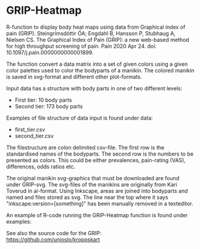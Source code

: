 # GRIP-Heatmap
R-function to display body heat maps using data from Graphical index of pain (GRIP).
Steingrímsdóttir ÓA; Engdahl B, Hansson P, Stubhaug A, Nielsen CS. The Graphical Index of Pain (GRIP): a new web-based method for high throughput screening of pain. Pain 2020 Apr 24. doi: 10.1097/j.pain.0000000000001899.

The function convert a data matrix into a set of given colors using a given color palettes used to color the bodyparts of a manikin. The colored manikin is saved in svg-format and different other plot-formats.

Input data has a structure with body parts in one of two different levels:
- First tier: 10 body parts
- Second tier: 173 body parts

Examples of file structure of data input is found under data:
- first_tier.csv
- second_tier.csv

The filestructure are colon delimited csv-file. The first row is the standardised names of the bodyparts. The second row is the numbers to be presented as colors. This could be either prevalences, pain-rating (VAS), differences, odds ratios etc. 

The original manikin svg-graphics that must be downloaded are found under GRIP-svg.
The svg-files of the manikins are originally from Kari Toverud in ai-format. Using Inkscape, areas are joined into bodyparts and named and files stored as svg. The line near the top where it says "inkscape:version=[something]" has been manually removed in a texteditor. 

An example of R-code running the GRIP-Heatmap function is found under examples: 

See also the source code for the GRIP: https://github.com/unioslo/kroppskart
